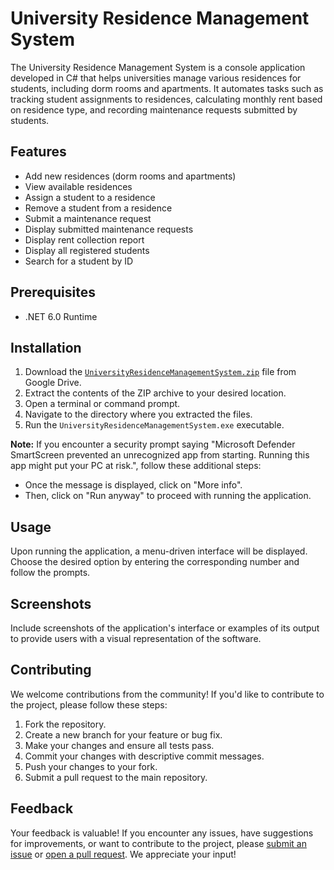 # University Residence Management System

The University Residence Management System is a console application developed in C# that helps universities manage various residences for students, including dorm rooms and apartments. It automates tasks such as tracking student assignments to residences, calculating monthly rent based on residence type, and recording maintenance requests submitted by students.

## Features

- Add new residences (dorm rooms and apartments)
- View available residences
- Assign a student to a residence
- Remove a student from a residence
- Submit a maintenance request
- Display submitted maintenance requests
- Display rent collection report
- Display all registered students
- Search for a student by ID

## Prerequisites

- .NET 6.0 Runtime

## Installation

1. Download the [`UniversityResidenceManagementSystem.zip`](https://drive.google.com/file/d/1ri-WsNk24beGhg41ZVK9cAQlCe8zoYdX/view?usp=sharing) file from Google Drive.
2. Extract the contents of the ZIP archive to your desired location.
3. Open a terminal or command prompt.
4. Navigate to the directory where you extracted the files.
5. Run the `UniversityResidenceManagementSystem.exe` executable.

**Note:** If you encounter a security prompt saying "Microsoft Defender SmartScreen prevented an unrecognized app from starting. Running this app might put your PC at risk.", follow these additional steps:
   - Once the message is displayed, click on "More info".
   - Then, click on "Run anyway" to proceed with running the application.


## Usage

Upon running the application, a menu-driven interface will be displayed. Choose the desired option by entering the corresponding number and follow the prompts.

## Screenshots

Include screenshots of the application's interface or examples of its output to provide users with a visual representation of the software.

## Contributing

We welcome contributions from the community! If you'd like to contribute to the project, please follow these steps:

1. Fork the repository.
2. Create a new branch for your feature or bug fix.
3. Make your changes and ensure all tests pass.
4. Commit your changes with descriptive commit messages.
5. Push your changes to your fork.
6. Submit a pull request to the main repository.

## Feedback

Your feedback is valuable! If you encounter any issues, have suggestions for improvements, or want to contribute to the project, please [submit an issue](#) or [open a pull request](#). We appreciate your input!

